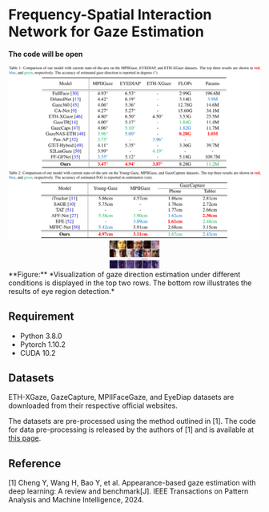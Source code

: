 # Frequency-Spatial Interaction Network for Gaze Estimation

**The code will be open**


<div align=center>  <img src="figures/table1.png" alt="Comparision" width="1000" align="bottom" /> </div>

<div align=center>  <img src="figures/table2.png" alt="Comparision" width="1000" align="bottom" /> </div>

<div align=center>  <img src="figures/fig.png" alt="Comparision" width="100" align="bottom" /> </div>
**Figure:**  *Visualization of gaze direction estimation under different conditions is displayed in the top two rows. The bottom row illustrates the results of eye region detection.*


## Requirement
* Python 3.8.0
* Pytorch 1.10.2
* CUDA 10.2

## Datasets
ETH-XGaze, GazeCapture, MPIIFaceGaze, and EyeDiap datasets are downloaded from their respective official websites.

The datasets are pre-processed using the method outlined in [1]. The code for data pre-processing is released by the authors of [1] and is available at [this page](https://phi-ai.buaa.edu.cn/Gazehub/).

## Reference
[1] Cheng Y, Wang H, Bao Y, et al. Appearance-based gaze estimation with deep learning: A review and benchmark[J]. IEEE Transactions on Pattern Analysis and Machine Intelligence, 2024.
